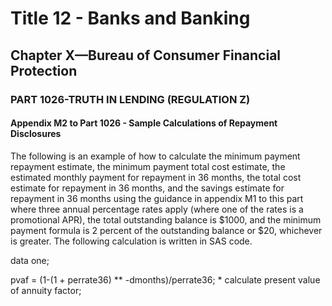 
# Title 12 - Banks and Banking
## Chapter X—Bureau of Consumer Financial Protection
### PART 1026-TRUTH IN LENDING (REGULATION Z)
#### Appendix M2 to Part 1026 - Sample Calculations of Repayment Disclosures

The following is an example of how to calculate the minimum payment repayment estimate, the minimum payment total cost estimate, the estimated monthly payment for repayment in 36 months, the total cost estimate for repayment in 36 months, and the savings estimate for repayment in 36 months using the guidance in appendix M1 to this part where three annual percentage rates apply (where one of the rates is a promotional APR), the total outstanding balance is $1000, and the minimum payment formula is 2 percent of the outstanding balance or $20, whichever is greater. The following calculation is written in SAS code.

data one;

pvaf = (1-(1 + perrate36) ** -dmonths)/perrate36; * calculate present value of annuity factor;
